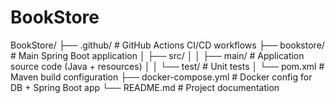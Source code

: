 # BookStore

BookStore/
├── .github/               # GitHub Actions CI/CD workflows
├── bookstore/             # Main Spring Boot application
│   ├── src/
│   │   ├── main/          # Application source code (Java + resources)
│   │   └── test/          # Unit tests
│   └── pom.xml            # Maven build configuration
├── docker-compose.yml     # Docker config for DB + Spring Boot app
└── README.md              # Project documentation
